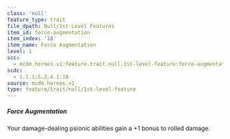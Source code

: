 ```yaml
---
class: 'null'
feature_type: trait
file_dpath: Null/1st-Level Features
item_id: force-augmentation
item_index: '18'
item_name: Force Augmentation
level: 1
scc:
  - mcdm.heroes.v1:feature.trait.null.1st-level-feature:force-augmentation
scdc:
  - 1.1.1:5.2.4.1:18
source: mcdm.heroes.v1
type: feature/trait/null/1st-level-feature
---
```


##### Force Augmentation

Your damage-dealing psionic abilities gain a +1 bonus to rolled damage.
